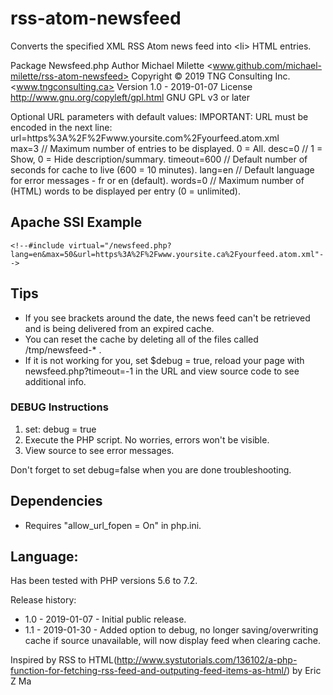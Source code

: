 # rss-atom-newsfeed
Converts the specified XML RSS Atom news feed into &lt;li> HTML entries.

Package   Newsfeed.php
Author    Michael Milette <www.github.com/michael-milette/rss-atom-newsfeed>
Copyright © 2019 TNG Consulting Inc. <www.tngconsulting.ca>
Version   1.0 - 2019-01-07
License   http://www.gnu.org/copyleft/gpl.html GNU GPL v3 or later

Optional URL parameters with default values:
  IMPORTANT: URL must be encoded in the next line:
  url=https%3A%2F%2Fwww.yoursite.com%2Fyourfeed.atom.xml   
  max=3       // Maximum number of entries to be displayed. 0 = All.
  desc=0      // 1 = Show, 0 = Hide description/summary.
  timeout=600 // Default number of seconds for cache to live (600 = 10 minutes).
  lang=en     // Default language for error messages - fr or en (default).
  words=0     // Maximum number of (HTML) words to be displayed per entry (0 = unlimited).

## Apache SSI Example
    <!--#include virtual="/newsfeed.php?lang=en&max=50&url=https%3A%2F%2Fwww.yoursite.ca%2Fyourfeed.atom.xml"-->

## Tips
  - If you see brackets around the date, the news feed can't be retrieved and is being delivered from an expired cache.
  - You can reset the cache by deleting all of the files called /tmp/newsfeed-* .
  - If it is not working for you, set $debug = true, reload your page with newsfeed.php?timeout=-1 in the URL and view source code to see additional info.

### DEBUG Instructions
1. set: debug = true
2. Execute the PHP script. No worries, errors won't be visible.
3. View source to see error messages.

Don't forget to set debug=false when you are done troubleshooting.

## Dependencies
  - Requires "allow_url_fopen = On" in php.ini.

## Language:
Has been tested with PHP versions 5.6 to 7.2.

Release history:
  - 1.0 - 2019-01-07 - Initial public release.
  - 1.1 - 2019-01-30 - Added option to debug, no longer saving/overwriting cache if source unavailable, will now display feed when clearing cache.

Inspired by RSS to HTML(http://www.systutorials.com/136102/a-php-function-for-fetching-rss-feed-and-outputing-feed-items-as-html/) by Eric Z Ma

